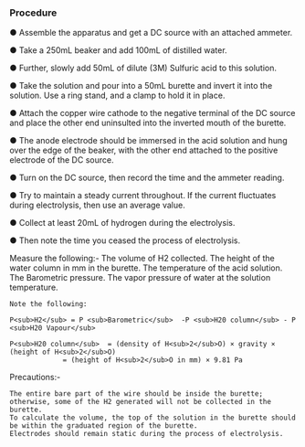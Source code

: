 ### Procedure
●	Assemble the apparatus and get a DC source with an attached ammeter.

●	Take a 250mL beaker and add 100mL of distilled water.

●	Further, slowly add 50mL of dilute (3M) Sulfuric acid to this solution.

●	Take the solution and pour into a 50mL burette and invert it into the solution. Use a ring stand, and a clamp to hold it in place.

●	Attach the copper wire cathode to the negative terminal of the DC source and place the other end uninsulted into the inverted mouth of the burette.

●	The anode electrode should be immersed in the acid solution and hung over the edge of the beaker, with the other end attached to the positive electrode of the DC source.

●	Turn on the DC source, then record the time and the ammeter reading.

●	Try to maintain a steady current throughout. If the current fluctuates during electrolysis, then use an average value.

●	Collect at least 20mL of hydrogen during the electrolysis.

●	Then note the time you ceased the process of electrolysis.

Measure the following:-
	The volume of H2 collected.
	The height of the water column in mm in the burette.
	The temperature of the acid solution.
	The Barometric pressure.
	The vapor pressure of water at the solution temperature.

	Note the following:

    P<sub>H2</sub> = P <sub>Barometric</sub>  -P <sub>H20 column</sub> - P <sub>H20 Vapour</sub>
	
    P<sub>H20 column</sub>  = (density of H<sub>2</sub>O) × gravity × (height of H<sub>2</sub>O)
                 = (height of H<sub>2</sub>O in mm) × 9.81 Pa


Precautions:- 

	The entire bare part of the wire should be inside the burette; otherwise, some of the H2 generated will not be collected in the burette.
	To calculate the volume, the top of the solution in the burette should be within the graduated region of the burette.
	Electrodes should remain static during the process of electrolysis.


